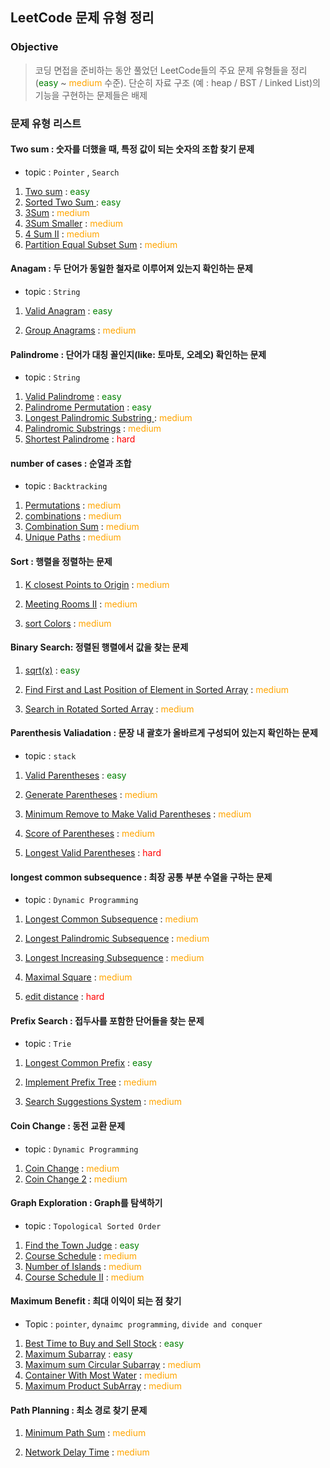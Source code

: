 ## LeetCode 문제 유형 정리

### Objective

> 코딩 면접을 준비하는 동안 풀었던 LeetCode들의 주요 문제 유형들을 정리 (<span style="color:green">easy</span>  ~ <span style="color:orange">medium</span> 수준). 
> 단순히 자료 구조 (예 : heap / BST / Linked List)의 기능을 구현하는 문제들은 배제



### 문제 유형 리스트 



#### Two sum : 숫자를 더했을 때, 특정 값이 되는 숫자의 조합 찾기 문제

* topic : `Pointer` , `Search`

1. [Two sum](https://leetcode.com/problems/two-sum/) : <span style="color:green">easy</span> 
2. [Sorted Two Sum ](https://leetcode.com/problems/two-sum-ii-input-array-is-sorted/) : <span style="color:green">easy</span> 
4. [3Sum](https://leetcode.com/problems/3sum/) : <span style="color:orange">medium</span> 
5. [3Sum Smaller](https://leetcode.com/problems/3sum-smaller/) : <span style="color:orange">medium</span> 
6. [4 Sum II](https://leetcode.com/problems/4sum-ii/description/) : <span style="color:orange">medium</span>
7. [Partition Equal Subset Sum](https://leetcode.com/problems/partition-equal-subset-sum/) :  <span style="color:orange">medium</span>



#### Anagam : 두 단어가 동일한 철자로 이루어져 있는지 확인하는 문제

* topic : `String`

1. [Valid Anagram](https://leetcode.com/problems/valid-anagram/) : <span style="color:green">easy</span> 

2. [Group Anagrams](https://leetcode.com/problems/group-anagrams/) : <span style="color:orange">medium</span> 



#### Palindrome : 단어가 대칭 꼴인지(like: 토마토, 오레오) 확인하는 문제

* topic : `String`

1. [Valid Palindrome](https://leetcode.com/problems/valid-palindrome/) : <span style="color:green">easy</span> 
2. [Palindrome Permutation](https://leetcode.com/problems/palindrome-permutation/) : <span style="color:green">easy</span> 
3. [Longest Palindromic Substring ](https://leetcode.com/problems/longest-palindromic-substring/) : <span style="color:orange">medium</span> 
4. [Palindromic Substrings](https://leetcode.com/problems/palindromic-substrings/) : <span style="color:orange">medium</span> 
5. [Shortest Palindrome](https://leetcode.com/problems/shortest-palindrome/) : <span style="color:red">hard</span>



#### number of cases : 순열과 조합

* topic : `Backtracking`

1. [Permutations](https://leetcode.com/problems/permutations/) :  <span style="color:orange">medium</span> 
2. [combinations](https://leetcode.com/problems/combinations/) :  <span style="color:orange">medium</span> 
3. [Combination Sum](https://leetcode.com/problems/combination-sum/) : <span style="color:orange">medium</span> 
4. [Unique Paths](https://leetcode.com/problems/unique-paths/) : <span style="color:orange">medium</span>



#### Sort : 행렬을 정렬하는 문제

1. [K closest Points to Origin](https://leetcode.com/problems/k-closest-points-to-origin/) :  <span style="color:orange">medium</span>
2. [Meeting Rooms II](https://leetcode.com/problems/meeting-rooms-ii/) : <span style="color:orange">medium</span>

3. [sort Colors](https://leetcode.com/problems/sort-colors/) : <span style="color:orange">medium</span>



#### Binary Search: 정렬된 행렬에서 값을 찾는 문제

1. [sqrt(x)](https://leetcode.com/problems/sqrtx/) :  <span style="color:green">easy</span> 
2. [Find First and Last Position of Element in Sorted Array](https://leetcode.com/problems/find-first-and-last-position-of-element-in-sorted-array/) : <span style="color:orange">medium</span>

3. [Search in Rotated Sorted Array](https://leetcode.com/problems/search-in-rotated-sorted-array/) : <span style="color:orange">medium</span>



#### Parenthesis Valiadation : 문장 내 괄호가 올바르게 구성되어 있는지 확인하는 문제

* topic : `stack`

1. [Valid Parentheses](https://leetcode.com/problems/valid-parentheses/) : <span style="color:green">easy</span> 

2. [Generate Parentheses](https://leetcode.com/problems/generate-parentheses/) : <span style="color:orange">medium</span>
3. [Minimum Remove to Make Valid Parentheses](https://leetcode.com/problems/minimum-remove-to-make-valid-parentheses/) : <span style="color:orange">medium</span>
4. [Score of Parentheses](https://leetcode.com/problems/score-of-parentheses/) : <span style="color:orange">medium</span>

5. [Longest Valid Parentheses](https://leetcode.com/problems/longest-valid-parentheses/) : <span style="color:red">hard</span>



#### longest common subsequence : 최장 공통 부분 수열을 구하는 문제

* topic : `Dynamic Programming`

1. [Longest Common Subsequence](https://leetcode.com/problems/longest-common-subsequence/) : <span style="color:orange">medium</span>

2. [Longest Palindromic Subsequence](https://leetcode.com/problems/longest-palindromic-subsequence/) : <span style="color:orange">medium</span> 

3. [Longest Increasing Subsequence](https://leetcode.com/problems/longest-increasing-subsequence/) : <span style="color:orange">medium</span> 

4. [Maximal Square](https://leetcode.com/problems/maximal-square/) : <span style="color:orange">medium</span> 
6. [edit distance](https://leetcode.com/problems/edit-distance/) : <span style="color:red">hard</span>



#### Prefix Search : 접두사를 포함한 단어들을 찾는 문제

* topic : `Trie`

1. [Longest Common Prefix](https://leetcode.com/problems/longest-common-prefix/) : <span style="color:green">easy</span>

2. [Implement Prefix Tree](https://leetcode.com/problems/implement-trie-prefix-tree/) : <span style="color:orange">medium</span>
3. [Search Suggestions System](https://leetcode.com/problems/search-suggestions-system/) : <span style="color:orange">medium</span>



#### Coin Change : 동전 교환 문제

* topic : `Dynamic Programming`

1. [Coin Change](https://leetcode.com/problems/coin-change/) : <span style="color:orange">medium</span> 
2. [Coin Change 2](https://leetcode.com/problems/coin-change-2/) : <span style="color:orange">medium</span> 



#### Graph Exploration : Graph를 탐색하기

* topic : `Topological Sorted Order`

1. [Find the Town Judge](https://leetcode.com/problems/find-the-town-judge/) : <span style="color:green">easy</span>
2. [Course Schedule](https://leetcode.com/problems/course-schedule/) : <span style="color:orange">medium</span> 
3. [Number of Islands](https://leetcode.com/problems/number-of-islands/) :  <span style="color:orange">medium</span> 
4. [Course Schedule II](https://leetcode.com/problems/course-schedule-ii/) :  <span style="color:orange">medium</span> 



#### Maximum Benefit : 최대 이익이 되는 점 찾기

* Topic : `pointer`, `dynaimc programming`, `divide and conquer`

1. [Best Time to Buy and Sell Stock](https://leetcode.com/problems/best-time-to-buy-and-sell-stock/) : <span style="color:green">easy</span>
2. [Maximum Subarray](https://leetcode.com/problems/maximum-subarray/) : <span style="color:green">easy</span>
3. [Maximum sum Circular Subarray](https://leetcode.com/problems/maximum-sum-circular-subarray/) : <span style="color:orange">medium</span> 
4. [Container With Most Water](https://leetcode.com/problems/container-with-most-water/)  : <span style="color:orange">medium</span> 
5. [Maximum Product SubArray](https://leetcode.com/problems/maximum-product-subarray/) : <span style="color:orange">medium</span> 



#### Path Planning : 최소 경로 찾기 문제 

1. [Minimum Path Sum](https://leetcode.com/problems/minimum-path-sum/) : <span style="color:orange">medium</span> 

2. [Network Delay Time](https://leetcode.com/problems/network-delay-time/) : <span style="color:orange">medium</span> 

